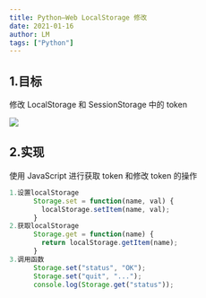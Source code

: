 ```yaml
---
title: Python—Web LocalStorage 修改
date: 2021-01-16
author: LM
tags: ["Python"]
---
```


## 1.目标

修改 LocalStorage 和 SessionStorage 中的 token

![](/drawingbed/img/202205051036044.png)

## 2.实现

使用 JavaScript 进行获取 token 和修改 token 的操作

```javascript
1.设置localStorage
      Storage.set = function(name, val) {
        localStorage.setItem(name, val);
      }
2.获取localStorage
      Storage.get = function(name) {
        return localStorage.getItem(name);
      }
3.调用函数
      Storage.set("status", "OK");
      Storage.set("quit", "...");
      console.log(Storage.get("status"));

```
